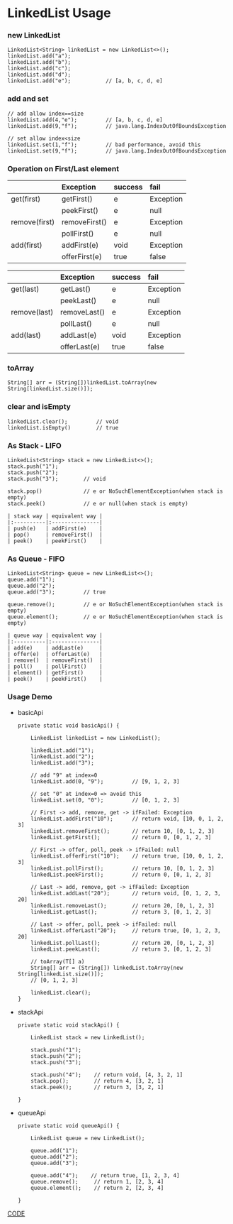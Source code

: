 # LinkedList Usage

### new LinkedList

```
LinkedList<String> linkedList = new LinkedList<>();
linkedList.add("a");
linkedList.add("b");
linkedList.add("c");
linkedList.add("d");
linkedList.add("e");           // [a, b, c, d, e]
```

### add and set

```
// add allow index==size
linkedList.add(4,"e");         // [a, b, c, d, e]
linkedList.add(9,"f");         // java.lang.IndexOutOfBoundsException

// set allow index<size
linkedList.set(1,"f");         // bad performance, avoid this
linkedList.set(9,"f");         // java.lang.IndexOutOfBoundsException
```

### Operation on First/Last element

|               | Exception     | success | fail      |
|:------------- |:--------------|:--------|:----------|
| get(first)    | getFirst()    | e       | Exception |
|               | peekFirst()   | e       | null      |
| remove(first) | removeFirst() | e       | Exception |
|               | pollFirst()   | e       | null      |
| add(first)    | addFirst(e)   | void    | Exception |
|               | offerFirst(e) | true    | false     |


|               | Exception     | success | fail      |
|:------------- |:--------------|:--------|:----------|
| get(last)     | getLast()     | e       | Exception |
|               | peekLast()    | e       | null      |
| remove(last)  | removeLast()  | e       | Exception |
|               | pollLast()    | e       | null      |
| add(last)     | addLast(e)    | void    | Exception |
|               | offerLast(e)  | true    | false     |

### toArray

```
String[] arr = (String[])linkedList.toArray(new String[linkedList.size()]);
```

### clear and isEmpty

```
linkedList.clear();         // void
linkedList.isEmpty()        // true
```

### As Stack - LIFO

```
LinkedList<String> stack = new LinkedList<>();
stack.push("1");
stack.push("2");
stack.push("3");        // void

stack.pop()             // e or NoSuchElementException(when stack is empty)
stack.peek()            // e or null(when stack is empty)

| stack way | equivalent way |
|:----------|:---------------|
| push(e)   | addFirst(e)    |
| pop()     | removeFirst()  |
| peek()    | peekFirst()    |
```

### As Queue - FIFO

```
LinkedList<String> queue = new LinkedList<>();
queue.add("1");
queue.add("2");
queue.add("3");         // true

queue.remove();         // e or NoSuchElementException(when stack is empty)
queue.element();        // e or NoSuchElementException(when stack is empty)

| queue way | equivalent way |
|:----------|:---------------|
| add(e)    | addLast(e)     |
| offer(e)  | offerLast(e)   |
| remove()  | removeFirst()  |
| poll()    | pollFirst()    |
| element() | getFirst()     |
| peek()    | peekFirst()    |
```


### Usage Demo

* basicApi

    ```
    private static void basicApi() {

        LinkedList linkedList = new LinkedList();

        linkedList.add("1");
        linkedList.add("2");
        linkedList.add("3");

        // add "9" at index=0
        linkedList.add(0, "9");         // [9, 1, 2, 3]

        // set "0" at index=0 => avoid this
        linkedList.set(0, "0");         // [0, 1, 2, 3]

        // First -> add, remove, get -> ifFailed: Exception
        linkedList.addFirst("10");      // return void, [10, 0, 1, 2, 3]
        linkedList.removeFirst();       // return 10, [0, 1, 2, 3]
        linkedList.getFirst();          // return 0, [0, 1, 2, 3]

        // First -> offer, poll, peek -> ifFailed: null
        linkedList.offerFirst("10");    // return true, [10, 0, 1, 2, 3]
        linkedList.pollFirst();         // return 10, [0, 1, 2, 3]
        linkedList.peekFirst();         // return 0, [0, 1, 2, 3]

        // Last -> add, remove, get -> ifFailed: Exception
        linkedList.addLast("20");       // return void, [0, 1, 2, 3, 20]
        linkedList.removeLast();        // return 20, [0, 1, 2, 3]
        linkedList.getLast();           // return 3, [0, 1, 2, 3]

        // Last -> offer, poll, peek -> ifFailed: null
        linkedList.offerLast("20");     // return true, [0, 1, 2, 3, 20]
        linkedList.pollLast();          // return 20, [0, 1, 2, 3]
        linkedList.peekLast();          // return 3, [0, 1, 2, 3]

        // toArray(T[] a)
        String[] arr = (String[]) linkedList.toArray(new String[linkedList.size()]);
        // [0, 1, 2, 3]

        linkedList.clear();
    }
    ```

* stackApi

    ```
    private static void stackApi() {

        LinkedList stack = new LinkedList();

        stack.push("1");
        stack.push("2");
        stack.push("3");

        stack.push("4");    // return void, [4, 3, 2, 1]
        stack.pop();        // return 4, [3, 2, 1]
        stack.peek();       // return 3, [3, 2, 1]

    }
    ```

* queueApi

    ```
    private static void queueApi() {

        LinkedList queue = new LinkedList();

        queue.add("1");
        queue.add("2");
        queue.add("3");

        queue.add("4");    // return true, [1, 2, 3, 4]
        queue.remove();     // return 1, [2, 3, 4]
        queue.element();    // return 2, [2, 3, 4]

    }
    ```


[CODE](https://github.com/guyc1812/Tony/blob/master/src/main/java/com/avengers/tony/JavaBasic/collection/list/linkedList/code)